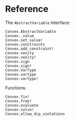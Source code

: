 # Reference

The `AbstractVariable` interface:

```@docs
Convex.AbstractVariable
Convex._value
Convex.set_value!
Convex.constraints
Convex.add_constraint!
Convex.vexity
Convex.vexity!
Convex.sign
Convex.sign!
Convex.VarType
Convex.vartype
Convex.vartype!
```

Functions:

```@docs
Convex.fix!
Convex.free!
Convex.evaluate
Convex.solve!
Convex.allow_dcp_violations
```
